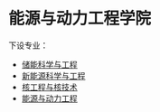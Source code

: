 # 能源与动力工程学院
下设专业：  

- [储能科学与工程](储能科学与工程.md)  
- [新能源科学与工程](新能源科学与工程.md)  
- [核工程与核技术](核工程与核技术.md)  
- [能源与动力工程](能源与动力工程.md)  